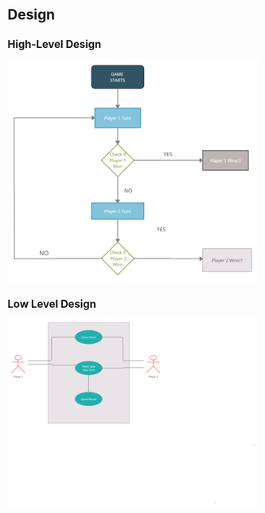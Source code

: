# **Design**

## High-Level Design

![Image3](diagrams/gameflow.png)

## Low Level Design

![Image4](diagrams/lowlevel1.png)
